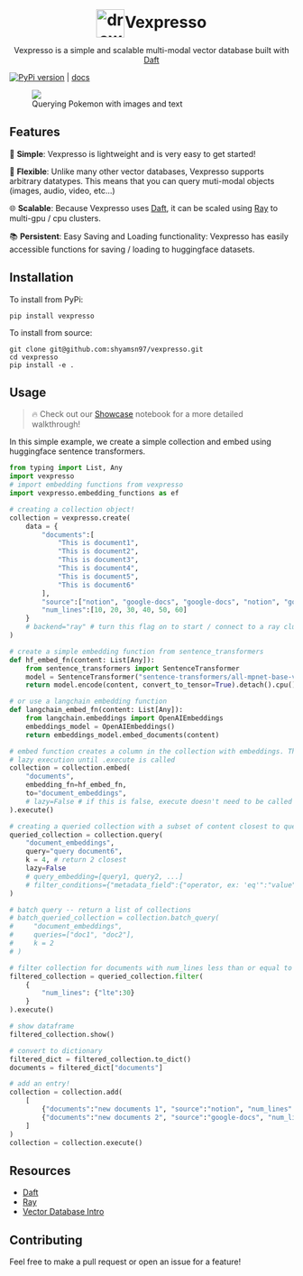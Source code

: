 <div class="header" align="center"><h1 style="display: inline;"><img src="https://github.com/shyamsn97/vexpresso/blob/main/docs/_static/cup.png" alt="drawing" width="50" height="50" align="center">Vexpresso</h1><p>Vexpresso is a simple and scalable multi-modal vector database built with <a href="https://www.getdaft.io/">Daft</a></p></div>

[![PyPi version](https://badgen.net/pypi/v/vexpresso/)](https://pypi.org/project/vexpresso) | [docs](https://vexpresso.readthedocs.io/en/latest/)



<figure>
<!-- <video width="320" height="320" controls>
  <source src="docs/_static/PokemonGradio.mp4" type="video/mp4">
</video> -->
<img src="https://github.com/shyamsn97/vexpresso/blob/main/docs/_static/PokemonGradio.gif">
<figcaption>Querying Pokemon with images and text</figcaption>
</figure>

## Features
🍵  **Simple**: Vexpresso is lightweight and is very easy to get started!

🔌  **Flexible**: Unlike many other vector databases, Vexpresso supports arbitrary datatypes. This means that you can query muti-modal objects (images, audio, video, etc...)

🌐 **Scalable**: Because Vexpresso uses [Daft](https://www.getdaft.io/), it can be scaled using [Ray](https://www.ray.io/) to multi-gpu / cpu clusters.

📚 **Persistent**: Easy Saving and Loading functionality: Vexpresso has easily accessible functions for saving / loading to huggingface datasets.

## Installation
To install from PyPi:

```pip install vexpresso```

To install from source:

```
git clone git@github.com:shyamsn97/vexpresso.git
cd vexpresso
pip install -e .
```

## Usage

> 🔥 Check out our [Showcase](./examples/Showcase.ipynb) notebook for a more detailed walkthrough!

In this simple example, we create a simple collection and embed using huggingface sentence transformers.

```python
from typing import List, Any
import vexpresso
# import embedding functions from vexpresso
import vexpresso.embedding_functions as ef

# creating a collection object!
collection = vexpresso.create(
    data = {
        "documents":[
            "This is document1",
            "This is document2",
            "This is document3",
            "This is document4",
            "This is document5",
            "This is document6"
        ],
        "source":["notion", "google-docs", "google-docs", "notion", "google-docs", "google-docs"],
        "num_lines":[10, 20, 30, 40, 50, 60]
    }
    # backend="ray" # turn this flag on to start / connect to a ray cluster!
)

# create a simple embedding function from sentence_transformers
def hf_embed_fn(content: List[Any]):
    from sentence_transformers import SentenceTransformer
    model = SentenceTransformer("sentence-transformers/all-mpnet-base-v2")
    return model.encode(content, convert_to_tensor=True).detach().cpu().numpy()

# or use a langchain embedding function
def langchain_embed_fn(content: List[Any]):
    from langchain.embeddings import OpenAIEmbeddings
    embeddings_model = OpenAIEmbeddings()
    return embeddings_model.embed_documents(content)

# embed function creates a column in the collection with embeddings. There can be more than one embedding column!
# lazy execution until .execute is called
collection = collection.embed(
    "documents",
    embedding_fn=hf_embed_fn,
    to="document_embeddings",
    # lazy=False # if this is false, execute doesn't need to be called
).execute()

# creating a queried collection with a subset of content closest to query
queried_collection = collection.query(
    "document_embeddings",
    query="query document6",
    k = 4, # return 2 closest
    lazy=False
    # query_embedding=[query1, query2, ...]
    # filter_conditions={"metadata_field":{"operator, ex: 'eq'":"value"}} # optional metadata filter
)

# batch query -- return a list of collections
# batch_queried_collection = collection.batch_query(
#     "document_embeddings",
#     queries=["doc1", "doc2"],
#     k = 2
# )

# filter collection for documents with num_lines less than or equal to 30
filtered_collection = queried_collection.filter(
    {
        "num_lines": {"lte":30}
    }
).execute()

# show dataframe
filtered_collection.show()

# convert to dictionary
filtered_dict = filtered_collection.to_dict()
documents = filtered_dict["documents"]

# add an entry!
collection = collection.add(
    [
        {"documents":"new documents 1", "source":"notion", "num_lines":2},
        {"documents":"new documents 2", "source":"google-docs", "num_lines":40}
    ]
)
collection = collection.execute()
```

## Resources
- [Daft](https://www.getdaft.io/)
- [Ray](https://www.ray.io/)
- [Vector Database Intro](https://www.pinecone.io/learn/vector-database/)

## Contributing

Feel free to make a pull request or open an issue for a feature!



